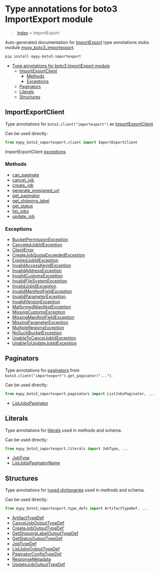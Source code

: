 # Type annotations for boto3 ImportExport module

> [Index](../index.md) > ImportExport

Auto-generated documentation for [ImportExport](https://boto3.amazonaws.com/v1/documentation/api/latest/reference/services/importexport.html#ImportExport)
type annotations stubs module [mypy_boto3_importexport](https://pypi.org/project/mypy-boto3-importexport/).

```bash
pip install mypy-boto3-importexport
```

- [Type annotations for boto3 ImportExport module](#type-annotations-for-boto3-importexport-module)
  - [ImportExportClient](#importexportclient)
    - [Methods](#methods)
    - [Exceptions](#exceptions)
  - [Paginators](#paginators)
  - [Literals](#literals)
  - [Structures](#structures)

## ImportExportClient

Type annotations for  `boto3.client("importexport")` as [ImportExportClient](./client.md)

Can be used directly:

```python
from mypy_boto3_importexport.client import ImportExportClient
```


ImportExportClient [exceptions](./client.md#exceptions)



### Methods
- [can_paginate](./client.md#can-paginate)
- [cancel_job](./client.md#cancel-job)
- [create_job](./client.md#create-job)
- [generate_presigned_url](./client.md#generate-presigned-url)
- [get_paginator](./client.md#get-paginator)
- [get_shipping_label](./client.md#get-shipping-label)
- [get_status](./client.md#get-status)
- [list_jobs](./client.md#list-jobs)
- [update_job](./client.md#update-job)




### Exceptions
- [BucketPermissionException](./client.md#bucketpermissionexception)
- [CanceledJobIdException](./client.md#canceledjobidexception)
- [ClientError](./client.md#clienterror)
- [CreateJobQuotaExceededException](./client.md#createjobquotaexceededexception)
- [ExpiredJobIdException](./client.md#expiredjobidexception)
- [InvalidAccessKeyIdException](./client.md#invalidaccesskeyidexception)
- [InvalidAddressException](./client.md#invalidaddressexception)
- [InvalidCustomsException](./client.md#invalidcustomsexception)
- [InvalidFileSystemException](./client.md#invalidfilesystemexception)
- [InvalidJobIdException](./client.md#invalidjobidexception)
- [InvalidManifestFieldException](./client.md#invalidmanifestfieldexception)
- [InvalidParameterException](./client.md#invalidparameterexception)
- [InvalidVersionException](./client.md#invalidversionexception)
- [MalformedManifestException](./client.md#malformedmanifestexception)
- [MissingCustomsException](./client.md#missingcustomsexception)
- [MissingManifestFieldException](./client.md#missingmanifestfieldexception)
- [MissingParameterException](./client.md#missingparameterexception)
- [MultipleRegionsException](./client.md#multipleregionsexception)
- [NoSuchBucketException](./client.md#nosuchbucketexception)
- [UnableToCancelJobIdException](./client.md#unabletocanceljobidexception)
- [UnableToUpdateJobIdException](./client.md#unabletoupdatejobidexception)






## Paginators

Type annotations for [paginators](./paginators.md) from `boto3.client("importexport").get_paginator("...")`.

Can be used directly:

```python
from mypy_boto3_importexport.paginators import ListJobsPaginator, ...
```

- [ListJobsPaginator](./paginators.md#listjobspaginator)






## Literals

Type annotations for [literals](./literals.md) used in methods and schema.

Can be used directly:

```python
from mypy_boto3_importexport.literals import JobType, ...
```

- [JobType](./literals.md#jobtype)
- [ListJobsPaginatorName](./literals.md#listjobspaginatorname)




## Structures


Type annotations for [typed dictionaries](./type_defs.md) used in methods and schema.

Can be used directly:

```python
from mypy_boto3_importexport.type_defs import ArtifactTypeDef, ...
```

- [ArtifactTypeDef](./type_defs.md#artifacttypedef)
- [CancelJobOutputTypeDef](./type_defs.md#canceljoboutputtypedef)
- [CreateJobOutputTypeDef](./type_defs.md#createjoboutputtypedef)
- [GetShippingLabelOutputTypeDef](./type_defs.md#getshippinglabeloutputtypedef)
- [GetStatusOutputTypeDef](./type_defs.md#getstatusoutputtypedef)
- [JobTypeDef](./type_defs.md#jobtypedef)
- [ListJobsOutputTypeDef](./type_defs.md#listjobsoutputtypedef)
- [PaginatorConfigTypeDef](./type_defs.md#paginatorconfigtypedef)
- [ResponseMetadata](./type_defs.md#responsemetadata)
- [UpdateJobOutputTypeDef](./type_defs.md#updatejoboutputtypedef)
